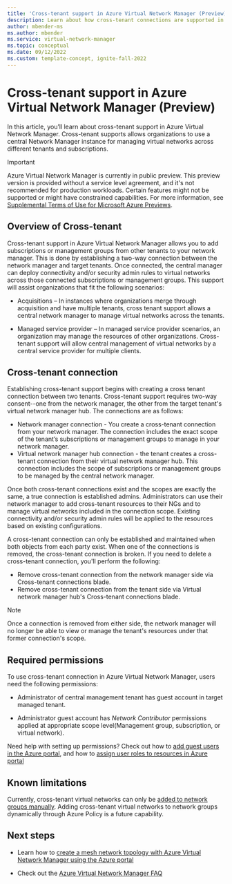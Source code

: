 ```yaml
---
title: 'Cross-tenant support in Azure Virtual Network Manager (Preview)'
description: Learn about how cross-tenant connections are supported in Azure Virtual Network Manager.
author: mbender-ms    
ms.author: mbender
ms.service: virtual-network-manager
ms.topic: conceptual
ms.date: 09/12/2022
ms.custom: template-concept, ignite-fall-2022
---
```



# Cross-tenant support in Azure Virtual Network Manager (Preview)
In this article, you’ll learn about cross-tenant support in Azure Virtual Network Manager. Cross-tenant supports allows organizations to use a central Network Manager instance for managing virtual networks across different tenants and subscriptions.
 
> [!IMPORTANT]
> Azure Virtual Network Manager is currently in public preview.
> This preview version is provided without a service level agreement, and it's not recommended for production workloads. Certain features might not be supported or might have constrained capabilities.
> For more information, see [Supplemental Terms of Use for Microsoft Azure Previews](https://azure.microsoft.com/support/legal/preview-supplemental-terms/).

 ## Overview of Cross-tenant 

Cross-tenant support in Azure Virtual Network Manager allows you to add subscriptions or management groups from other tenants to your network manager. This is done by establishing a two-way connection between the network manager and target tenants. Once connected, the central manager can deploy connectivity and/or security admin rules to virtual networks across those connected subscriptions or management groups. This support will assist organizations that fit the following scenarios: 

- Acquisitions – In instances where organizations merge through acquisition and have multiple tenants, cross tenant support allows a central network manager to manage virtual networks across the tenants. 

- Managed service provider – In managed service provider scenarios, an organization may manage the resources of other organizations. Cross-tenant support will allow central management of virtual networks by a central service provider for multiple clients. 

## Cross-tenant connection 

Establishing cross-tenant support begins with creating a cross tenant connection between two tenants. Cross-tenant support requires two-way consent--one from the network manager, the other from the target tenant's virtual network manager hub. The connections are as follows:

- Network manager connection - You create a cross-tenant connection from your network manager. The connection includes the exact scope of the tenant’s subscriptions or management groups to manage in your network manager.
- Virtual network manager hub connection - the tenant creates a cross-tenant connection from their virtual network manager hub. This connection includes the scope of subscriptions or management groups to be managed by the central network manager.

Once both cross-tenant connections exist and the scopes are exactly the same, a true connection is established admins. Administrators can use their network manager to add cross-tenant resources to their NGs and to manage virtual networks included in the connection scope. Existing connectivity and/or security admin rules will be applied to the resources based on existing configurations.

A cross-tenant connection can only be established and maintained when both objects from each party exist. When one of the connections is removed, the cross-tenant connection is broken. If you need to delete a cross-tenant connection, you'll perform the following:

- Remove cross-tenant connection from the network manager side via Cross-tenant connections blade.
- Remove cross-tenant connection from the tenant side via Virtual network manager hub's Cross-tenant connections blade.

> [!NOTE] 
> Once a connection is removed from either side, the network manager will no longer be able to view or manage the tenant's resources under that former connection's scope.
## Required permissions 

To use cross-tenant connection in Azure Virtual Network Manager, users need the following permissions: 

- Administrator of central management tenant has guest account in target managed tenant. 

- Administrator guest account has *Network Contributor* permissions applied at appropriate scope level(Management group, subscription, or virtual network). 

Need help with setting up permissions? Check out how to [add guest users in the Azure portal](../active-directory/external-identities/b2b-quickstart-add-guest-users-portal.md), and how to [assign user roles to resources in Azure portal](../role-based-access-control/role-assignments-portal.md) 

## Known limitations 

Currently, cross-tenant virtual networks can only be [added to network groups manually](concept-network-groups.md#group-membership). Adding cross-tenant virtual networks to network groups dynamically through Azure Policy is a future capability. 

## Next steps 

- Learn how to [create a mesh network topology with Azure Virtual Network Manager using the Azure portal](how-to-create-mesh-network.md)

- Check out the [Azure Virtual Network Manager FAQ](faq.md)